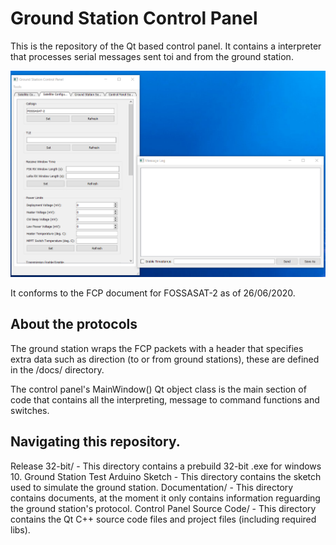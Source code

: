 # Ground Station Control Panel

This is the repository of the Qt based control panel. It contains a interpreter that processes serial messages sent toi and from the ground station.

![Indev Image](/Documentation/img/26062020.png "In-Dev image 26/06/2020")

It conforms to the FCP document for FOSSASAT-2 as of 26/06/2020.

## About the protocols
The ground station wraps the FCP packets with a header that specifies extra data such as direction (to or from ground stations), these are defined in the /docs/ directory.

The control panel's MainWindow() Qt object class is the main section of code that contains all the interpreting, message to command functions and switches.

## Navigating this repository.

Release 32-bit/ - This directory contains a prebuild 32-bit .exe for windows 10.
Ground Station Test Arduino Sketch - This directory contains the sketch used to simulate the ground station.
Documentation/ - This directory contains documents, at the moment it only contains information reguarding the ground station's protocol.
Control Panel Source Code/ - This directory contains the Qt C++ source code files and project files (including required libs).
